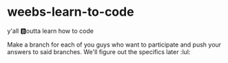 # weebs-learn-to-code
y'all :b:outta learn how to code

Make a branch for each of you guys who want to participate and push your answers to said branches. We'll figure out the specifics later :lul:
